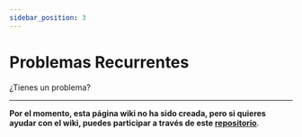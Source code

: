 ```yaml
---
sidebar_position: 3
---
```


# Problemas Recurrentes

¿Tienes un problema?

---

**Por el momento, esta página wiki no ha sido creada, pero si quieres ayudar con el wiki, puedes participar a través de este [repositorio](https://github.com/ghost-land/Ghost-eShop-Wiki)**. 